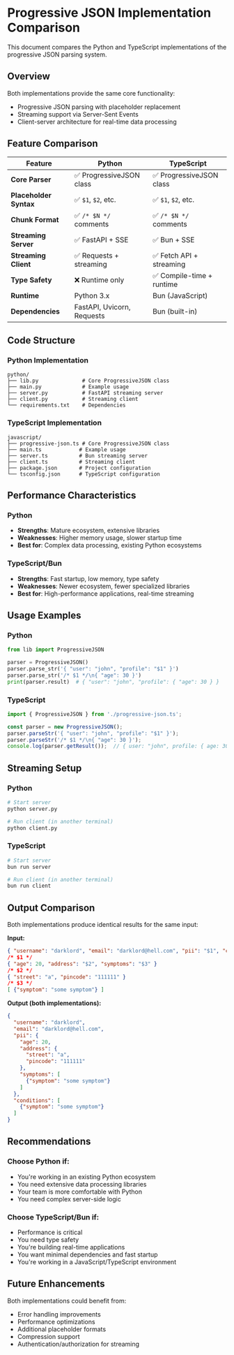 # Progressive JSON Implementation Comparison

This document compares the Python and TypeScript implementations of the progressive JSON parsing system.

## Overview

Both implementations provide the same core functionality:
- Progressive JSON parsing with placeholder replacement
- Streaming support via Server-Sent Events
- Client-server architecture for real-time data processing

## Feature Comparison

| Feature | Python | TypeScript |
|---------|--------|-----------|
| **Core Parser** | ✅ ProgressiveJSON class | ✅ ProgressiveJSON class |
| **Placeholder Syntax** | ✅ `$1`, `$2`, etc. | ✅ `$1`, `$2`, etc. |
| **Chunk Format** | ✅ `/* $N */` comments | ✅ `/* $N */` comments |
| **Streaming Server** | ✅ FastAPI + SSE | ✅ Bun + SSE |
| **Streaming Client** | ✅ Requests + streaming | ✅ Fetch API + streaming |
| **Type Safety** | ❌ Runtime only | ✅ Compile-time + runtime |
| **Runtime** | Python 3.x | Bun (JavaScript) |
| **Dependencies** | FastAPI, Uvicorn, Requests | Bun (built-in) |

## Code Structure

### Python Implementation
```
python/
├── lib.py              # Core ProgressiveJSON class
├── main.py             # Example usage
├── server.py           # FastAPI streaming server
├── client.py           # Streaming client
└── requirements.txt    # Dependencies
```

### TypeScript Implementation
```
javascript/
├── progressive-json.ts # Core ProgressiveJSON class
├── main.ts            # Example usage
├── server.ts          # Bun streaming server
├── client.ts          # Streaming client
├── package.json       # Project configuration
└── tsconfig.json      # TypeScript configuration
```

## Performance Characteristics

### Python
- **Strengths**: Mature ecosystem, extensive libraries
- **Weaknesses**: Higher memory usage, slower startup time
- **Best for**: Complex data processing, existing Python ecosystems

### TypeScript/Bun
- **Strengths**: Fast startup, low memory, type safety
- **Weaknesses**: Newer ecosystem, fewer specialized libraries
- **Best for**: High-performance applications, real-time streaming

## Usage Examples

### Python
```python
from lib import ProgressiveJSON

parser = ProgressiveJSON()
parser.parse_str('{ "user": "john", "profile": "$1" }')
parser.parse_str('/* $1 */\n{ "age": 30 }')
print(parser.result)  # { "user": "john", "profile": { "age": 30 } }
```

### TypeScript
```typescript
import { ProgressiveJSON } from './progressive-json.ts';

const parser = new ProgressiveJSON();
parser.parseStr('{ "user": "john", "profile": "$1" }');
parser.parseStr('/* $1 */\n{ "age": 30 }');
console.log(parser.getResult());  // { user: "john", profile: { age: 30 } }
```

## Streaming Setup

### Python
```bash
# Start server
python server.py

# Run client (in another terminal)
python client.py
```

### TypeScript
```bash
# Start server
bun run server

# Run client (in another terminal)
bun run client
```

## Output Comparison

Both implementations produce identical results for the same input:

**Input:**
```json
{ "username": "darklord", "email": "darklord@hell.com", "pii": "$1", "conditions": "$3" }
/* $1 */
{ "age": 20, "address": "$2", "symptoms": "$3" }
/* $2 */
{ "street": "a", "pincode": "111111" }
/* $3 */
[ {"symptom": "some symptom"} ]
```

**Output (both implementations):**
```json
{
  "username": "darklord",
  "email": "darklord@hell.com",
  "pii": {
    "age": 20,
    "address": {
      "street": "a",
      "pincode": "111111"
    },
    "symptoms": [
      {"symptom": "some symptom"}
    ]
  },
  "conditions": [
    {"symptom": "some symptom"}
  ]
}
```

## Recommendations

### Choose Python if:
- You're working in an existing Python ecosystem
- You need extensive data processing libraries
- Your team is more comfortable with Python
- You need complex server-side logic

### Choose TypeScript/Bun if:
- Performance is critical
- You need type safety
- You're building real-time applications
- You want minimal dependencies and fast startup
- You're working in a JavaScript/TypeScript environment

## Future Enhancements

Both implementations could benefit from:
- Error handling improvements
- Performance optimizations
- Additional placeholder formats
- Compression support
- Authentication/authorization for streaming